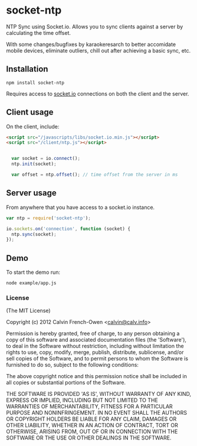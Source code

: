 socket-ntp
==========

NTP Sync using Socket.io. Allows you to sync clients against a server by calculating the time offset.

With some changes/bugfixes by karaokeresarch to better accomidate mobile devices, eliminate outliers, chill out after 
achieving a basic sync, etc.

## Installation

```
npm install socket-ntp
```
Requires access to [socket.io](http://socket.io/) connections on both the client and the server.

## Client usage

On the client, include:

```html
<script src="/javascripts/libs/socket.io.min.js"></script>
<script src="/client/ntp.js"></script>
```

```javascript

  var socket = io.connect();
  ntp.init(socket);  

  var offset = ntp.offset(); // time offset from the server in ms 
```

## Server usage

From anywhere that you have access to a socket.io instance.

```javascript
var ntp = require('socket-ntp');

io.sockets.on('connection', function (socket) {
  ntp.sync(socket);
});
```

## Demo

To start the demo run:

```
node example/app.js
```

### License

(The MIT License)

Copyright (c) 2012 Calvin French-Owen &lt;calvin@calv.info&gt;

Permission is hereby granted, free of charge, to any person obtaining
a copy of this software and associated documentation files (the
'Software'), to deal in the Software without restriction, including
without limitation the rights to use, copy, modify, merge, publish,
distribute, sublicense, and/or sell copies of the Software, and to
permit persons to whom the Software is furnished to do so, subject to
the following conditions:

The above copyright notice and this permission notice shall be
included in all copies or substantial portions of the Software.

THE SOFTWARE IS PROVIDED 'AS IS', WITHOUT WARRANTY OF ANY KIND,
EXPRESS OR IMPLIED, INCLUDING BUT NOT LIMITED TO THE WARRANTIES OF
MERCHANTABILITY, FITNESS FOR A PARTICULAR PURPOSE AND NONINFRINGEMENT.
IN NO EVENT SHALL THE AUTHORS OR COPYRIGHT HOLDERS BE LIABLE FOR ANY
CLAIM, DAMAGES OR OTHER LIABILITY, WHETHER IN AN ACTION OF CONTRACT,
TORT OR OTHERWISE, ARISING FROM, OUT OF OR IN CONNECTION WITH THE
SOFTWARE OR THE USE OR OTHER DEALINGS IN THE SOFTWARE.